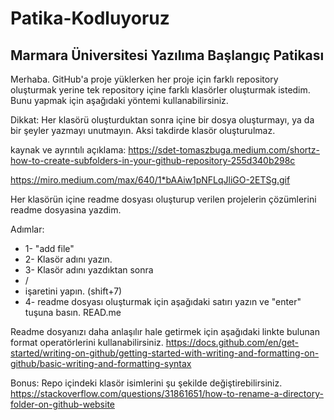 # Patika-Kodluyoruz
## Marmara Üniversitesi Yazılıma Başlangıç Patikası

Merhaba.
GitHub'a proje yüklerken her proje için farklı repository oluşturmak yerine tek repository içine farklı klasörler oluşturmak istedim.
Bunu yapmak için aşağıdaki yöntemi kullanabilirsiniz.

Dikkat: Her klasörü oluşturduktan sonra içine bir dosya oluşturmayı, ya da bir şeyler yazmayı unutmayın. Aksi takdirde klasör oluşturulmaz.

kaynak ve ayrıntılı açıklama: 
https://sdet-tomaszbuga.medium.com/shortz-how-to-create-subfolders-in-your-github-repository-255d340b298c

https://miro.medium.com/max/640/1*bAAiw1pNFLqJliGO-2ETSg.gif

Her klasörün içine readme dosyası oluşturup verilen projelerin çözümlerini readme dosyasina yazdim.

Adımlar:

- 1- "add file"
- 2- Klasör adını yazın.
- 3- Klasör adını yazdıktan sonra 
- /
- işaretini yapın. (shift+7)
- 4- readme dosyası oluşturmak için aşağıdaki satırı yazın ve "enter" tuşuna basın.
READ.me

Readme dosyanızı daha anlaşılır hale getirmek için aşağıdaki linkte bulunan format operatörlerini kullanabilirsiniz.
https://docs.github.com/en/get-started/writing-on-github/getting-started-with-writing-and-formatting-on-github/basic-writing-and-formatting-syntax

Bonus: Repo içindeki klasör isimlerini şu şekilde değiştirebilirsiniz.
https://stackoverflow.com/questions/31861651/how-to-rename-a-directory-folder-on-github-website 

